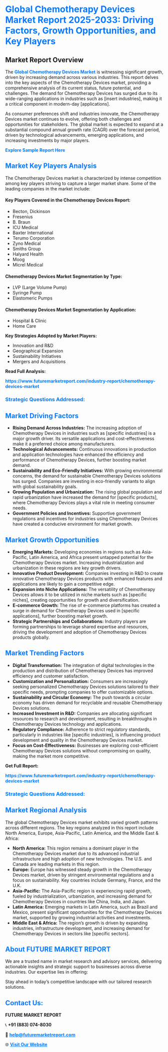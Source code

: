 <h1 style="color: #007BFF;">Global Chemotherapy Devices Market Report 2025-2033: Driving Factors, Growth Opportunities, and Key Players</h1>

<section id="overview">
<h2>Market Report Overview</h2>
<p>The <a href="https://www.futuremarketreport.com/industry-report/chemotherapy-devices-market" style="color: #007BFF; text-decoration: none;"><strong>Global Chemotherapy Devices Market</strong></a> is witnessing significant growth, driven by increasing demand across various industries. This report delves into the key aspects of the Chemotherapy Devices market, providing a comprehensive analysis of its current status, future potential, and challenges. The demand for Chemotherapy Devices has surged due to its wide-ranging applications in industries such as [insert industries], making it a critical component in modern-day [applications].</p>
<p>As consumer preferences shift and industries innovate, the Chemotherapy Devices market continues to evolve, offering both challenges and opportunities for stakeholders. The global market is expected to expand at a substantial compound annual growth rate (CAGR) over the forecast period, driven by technological advancements, emerging applications, and increasing investments by major players.</p>
</section>

<section id="overview">
<p><a href="https://www.futuremarketreport.com/request-sample/reportId=80020" style="color: #007BFF; text-decoration: none;"><strong>Explore Sample Report Here</strong></a></p>
</section>

<section id="key-players">
<h2 style="color: #007BFF;">Market Key Players Analysis</h2>
<p>The Chemotherapy Devices market is characterized by intense competition among key players striving to capture a larger market share. Some of the leading companies in the market include:</p>
<h4>Key Players Covered in the Chemotherapy Devices Report:</h4>
<ul><li>Becton, Dickinson</li><li>Fresenius</li><li>B. Braun</li><li>ICU Medical</li><li>Baxter International</li><li>Terumo Corporation</li><li>Zyno Medical</li><li>Smiths Group</li><li>Halyard Health</li><li>Moog</li><li>Micrel Medical</li></ul>
<h4>Chemotherapy Devices Market Segmentation by Type:</h4>
<ul><li>LVP (Large Volume Pump)</li><li>Syringe Pump</li><li>Elastomeric Pumps</li></ul>

<h4>Chemotherapy Devices Market Segmentation by Application:</h4>
<ul><li>Hospital &amp; Clinic</li><li>Home Care</li></ul>
<p><strong>Key Strategies Adopted by Market Players:</strong></p>
<ul>
<li>Innovation and R&D</li>
<li>Geographical Expansion</li>
<li>Sustainability Initiatives</li>
<li>Mergers and Acquisitions</li>
</ul>
</section>

<section>
<p><strong>Read Full Analysis: </strong></p><a href="https://www.futuremarketreport.com/industry-report/chemotherapy-devices-market" style="color: #007BFF; text-decoration: none;"><strong>https://www.futuremarketreport.com/industry-report/chemotherapy-devices-market</strong></a>
<h3 style="color: #007BFF;">Strategic Questions Addressed:</h3>
</section>

<section id="driving-factors">
<h2 style="color: #007BFF;">Market Driving Factors</h2>
<ul>
<li><strong>Rising Demand Across Industries:</strong> The increasing adoption of Chemotherapy Devices in industries such as [specific industries] is a major growth driver. Its versatile applications and cost-effectiveness make it a preferred choice among manufacturers.</li>
<li><strong>Technological Advancements:</strong> Continuous innovations in production and application technologies have enhanced the efficiency and performance of Chemotherapy Devices, further boosting market demand.</li>
<li><strong>Sustainability and Eco-Friendly Initiatives:</strong> With growing environmental concerns, the demand for sustainable Chemotherapy Devices solutions has surged. Companies are investing in eco-friendly variants to align with global sustainability goals.</li>
<li><strong>Growing Population and Urbanization:</strong> The rising global population and rapid urbanization have increased the demand for [specific products], where Chemotherapy Devices plays a vital role in meeting consumer needs.</li>
<li><strong>Government Policies and Incentives:</strong> Supportive government regulations and incentives for industries using Chemotherapy Devices have created a conducive environment for market growth.</li>
</ul>
</section>

<section id="growth-opportunities">
<h2 style="color: #007BFF;">Market Growth Opportunities</h2>
<ul>
<li><strong>Emerging Markets:</strong> Developing economies in regions such as Asia-Pacific, Latin America, and Africa present untapped potential for the Chemotherapy Devices market. Increasing industrialization and urbanization in these regions are key growth drivers.</li>
<li><strong>Innovative Product Development:</strong> Companies investing in R&D to create innovative Chemotherapy Devices products with enhanced features and applications are likely to gain a competitive edge.</li>
<li><strong>Expansion into Niche Applications:</strong> The versatility of Chemotherapy Devices allows it to be utilized in niche markets such as [specific niches], creating opportunities for growth and diversification.</li>
<li><strong>E-commerce Growth:</strong> The rise of e-commerce platforms has created a surge in demand for Chemotherapy Devices used in [specific applications], further boosting market growth.</li>
<li><strong>Strategic Partnerships and Collaborations:</strong> Industry players are forming partnerships to leverage shared expertise and resources, driving the development and adoption of Chemotherapy Devices products globally.</li>
</ul>
</section>

<section id="trending-factors">
<h2 style="color: #007BFF;">Market Trending Factors</h2>
<ul>
<li><strong>Digital Transformation:</strong> The integration of digital technologies in the production and distribution of Chemotherapy Devices has improved efficiency and customer satisfaction.</li>
<li><strong>Customization and Personalization:</strong> Consumers are increasingly seeking personalized Chemotherapy Devices solutions tailored to their specific needs, prompting companies to offer customizable options.</li>
<li><strong>Sustainability and Circular Economy:</strong> The push towards a circular economy has driven demand for recyclable and reusable Chemotherapy Devices solutions.</li>
<li><strong>Increased Investment in R&D:</strong> Companies are allocating significant resources to research and development, resulting in breakthroughs in Chemotherapy Devices technology and applications.</li>
<li><strong>Regulatory Compliance:</strong> Adherence to strict regulatory standards, particularly in industries like [specific industries], is influencing product development and quality in the Chemotherapy Devices market.</li>
<li><strong>Focus on Cost-Effectiveness:</strong> Businesses are exploring cost-efficient Chemotherapy Devices solutions without compromising on quality, making the market more competitive.</li>
</ul>
</section>

<section>
<p><strong>Get Full Report: </strong></p><a href="https://www.futuremarketreport.com/industry-report/chemotherapy-devices-market" style="color: #007BFF; text-decoration: none;"><strong>https://www.futuremarketreport.com/industry-report/chemotherapy-devices-market</strong></a>
<h3 style="color: #007BFF;">Strategic Questions Addressed:</h3>
</section>


<section id="regional-analysis">
<h2 style="color: #007BFF;">Market Regional Analysis</h2>
<p>The global Chemotherapy Devices market exhibits varied growth patterns across different regions. The key regions analyzed in this report include North America, Europe, Asia-Pacific, Latin America, and the Middle East & Africa:</p>
<ul>
<li><strong>North America:</strong> This region remains a dominant player in the Chemotherapy Devices market due to its advanced industrial infrastructure and high adoption of new technologies. The U.S. and Canada are leading markets in this region.</li>
<li><strong>Europe:</strong> Europe has witnessed steady growth in the Chemotherapy Devices market, driven by stringent environmental regulations and a focus on sustainability. Key countries include Germany, France, and the U.K.</li>
<li><strong>Asia-Pacific:</strong> The Asia-Pacific region is experiencing rapid growth, fueled by industrialization, urbanization, and increasing demand for Chemotherapy Devices in countries like China, India, and Japan.</li>
<li><strong>Latin America:</strong> Emerging markets in Latin America, such as Brazil and Mexico, present significant opportunities for the Chemotherapy Devices market, supported by growing industrial activities and investments.</li>
<li><strong>Middle East & Africa:</strong> The region’s growth is driven by expanding industries, infrastructure development, and increasing demand for Chemotherapy Devices in sectors like [specific sectors].</li>
</ul>
</section>

<footer>
<h2 style="color: #007BFF;">About FUTURE MARKET REPORT</h2>
<p>We are a trusted name in market research and advisory services, delivering actionable insights and strategic support to businesses across diverse industries. Our expertise lies in offering:</p>

<p>Stay ahead in today’s competitive landscape with our tailored research solutions.</p>

<h2 style="color: #007BFF;">Contact Us:</h2>
<p><strong>FUTURE MARKET REPORT</strong></p>
<p>📞 <strong>+91 (883) 074-8030</strong></p>
<p>📧 <strong><a href="mailto:help@futuremarketreport.com" style="color: #007BFF;">help@futuremarketreport.com</a></strong></p>
<p>🌐 <strong><a href="https://www.futuremarketreport.com/" style="color: #007BFF;">Visit Our Website</a></strong></p>
</footer>